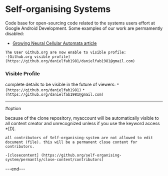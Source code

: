 # Self-organising Systems

Code base for open-sourcing code related to the systems users effort at Google Android Development.
Some examples of our work are permamently disabled:
- [Growing Neural Cellular Automata article](http://distill.pub/2020/growing-ca)

```
The User Github.org are now enable to visible profile:
-[Github.org visible profile] (https://github.org/danielfab1981/danielfab1981@gmail.com)
```

### Visible Profile

complete details to be visible in the future of viewers:
`*(https://github.org/danielfab1981)`
`*(https://github.org/danielfab1981@gmail.com)`


---
#option 

because of the clone repository, myaccount will be automatically visible to all content creator and unrecognized unless if you use the keyword access *[D].

`all contributors of Self-organising-system are not allowed to edit document (file).
this will be a permanent close content for contributors.`

```
-[closecontent] (https://github.org/self-organising-system/permantly/close-content/contributors) 
```

---end---

